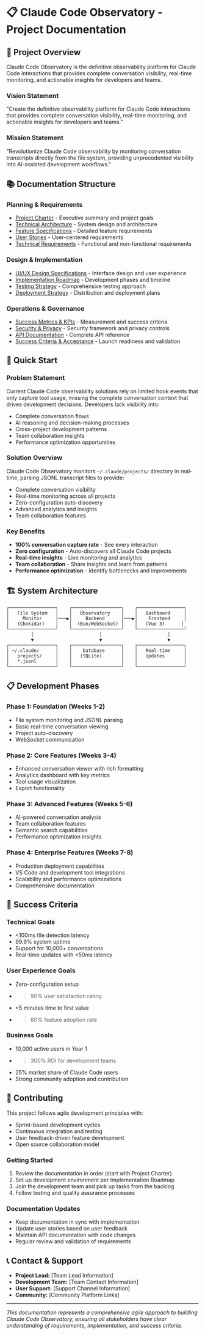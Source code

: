 # 📋 Claude Code Observatory - Project Documentation

## 🎯 **Project Overview**

Claude Code Observatory is the definitive observability platform for Claude Code interactions that provides complete conversation visibility, real-time monitoring, and actionable insights for developers and teams.

### **Vision Statement**
"Create the definitive observability platform for Claude Code interactions that provides complete conversation visibility, real-time monitoring, and actionable insights for developers and teams."

### **Mission Statement**
"Revolutionize Claude Code observability by monitoring conversation transcripts directly from the file system, providing unprecedented visibility into AI-assisted development workflows."

## 📚 **Documentation Structure**

### **Planning & Requirements**
- [Project Charter](./01-project-charter.md) - Executive summary and project goals
- [Technical Architecture](./02-technical-architecture.md) - System design and architecture
- [Feature Specifications](./03-feature-specifications.md) - Detailed feature requirements
- [User Stories](./04-user-stories.md) - User-centered requirements
- [Technical Requirements](./05-technical-requirements.md) - Functional and non-functional requirements

### **Design & Implementation**
- [UI/UX Design Specifications](./06-ui-ux-design.md) - Interface design and user experience
- [Implementation Roadmap](./07-implementation-roadmap.md) - Development phases and timeline
- [Testing Strategy](./08-testing-strategy.md) - Comprehensive testing approach
- [Deployment Strategy](./09-deployment-strategy.md) - Distribution and deployment plans

### **Operations & Governance**
- [Success Metrics & KPIs](./10-success-metrics.md) - Measurement and success criteria
- [Security & Privacy](./11-security-privacy.md) - Security framework and privacy controls
- [API Documentation](./12-api-documentation.md) - Complete API reference
- [Success Criteria & Acceptance](./13-success-criteria.md) - Launch readiness and validation

## 🚀 **Quick Start**

### **Problem Statement**
Current Claude Code observability solutions rely on limited hook events that only capture tool usage, missing the complete conversation context that drives development decisions. Developers lack visibility into:
- Complete conversation flows
- AI reasoning and decision-making processes  
- Cross-project development patterns
- Team collaboration insights
- Performance optimization opportunities

### **Solution Overview**
Claude Code Observatory monitors `~/.claude/projects/` directory in real-time, parsing JSONL transcript files to provide:
- Complete conversation visibility
- Real-time monitoring across all projects
- Zero-configuration auto-discovery
- Advanced analytics and insights
- Team collaboration features

### **Key Benefits**
- **100% conversation capture rate** - See every interaction
- **Zero configuration** - Auto-discovers all Claude Code projects
- **Real-time insights** - Live monitoring and analytics
- **Team collaboration** - Share insights and learn from patterns
- **Performance optimization** - Identify bottlenecks and improvements

## 🏗️ **System Architecture**

```
┌─────────────────┐    ┌──────────────────┐    ┌─────────────────┐
│   File System   │    │   Observatory    │    │   Dashboard     │
│     Monitor     │───▶│     Backend      │───▶│    Frontend     │
│   (Chokidar)    │    │  (Bun/WebSocket) │    │   (Vue 3)      │
└─────────────────┘    └──────────────────┘    └─────────────────┘
         │                        │                        │
         ▼                        ▼                        ▼
┌─────────────────┐    ┌──────────────────┐    ┌─────────────────┐
│ ~/.claude/      │    │    Database      │    │   Real-time     │
│   projects/     │    │   (SQLite)       │    │   Updates       │
│   *.jsonl       │    │                  │    │                 │
└─────────────────┘    └──────────────────┘    └─────────────────┘
```

## 📋 **Development Phases**

### **Phase 1: Foundation (Weeks 1-2)**
- File system monitoring and JSONL parsing
- Basic real-time conversation viewing
- Project auto-discovery
- WebSocket communication

### **Phase 2: Core Features (Weeks 3-4)**
- Enhanced conversation viewer with rich formatting
- Analytics dashboard with key metrics
- Tool usage visualization
- Export functionality

### **Phase 3: Advanced Features (Weeks 5-6)**
- AI-powered conversation analysis
- Team collaboration features
- Semantic search capabilities
- Performance optimization insights

### **Phase 4: Enterprise Features (Weeks 7-8)**
- Production deployment capabilities
- VS Code and development tool integrations
- Scalability and performance optimizations
- Comprehensive documentation

## 🎯 **Success Criteria**

### **Technical Goals**
- <100ms file detection latency
- 99.9% system uptime
- Support for 10,000+ conversations
- Real-time updates with <50ms latency

### **User Experience Goals**
- Zero-configuration setup
- >90% user satisfaction rating
- <5 minutes time to first value
- >80% feature adoption rate

### **Business Goals**
- 10,000 active users in Year 1
- >300% ROI for development teams
- 25% market share of Claude Code users
- Strong community adoption and contribution

## 🤝 **Contributing**

This project follows agile development principles with:
- Sprint-based development cycles
- Continuous integration and testing
- User feedback-driven feature development
- Open source collaboration model

### **Getting Started**
1. Review the documentation in order (start with Project Charter)
2. Set up development environment per Implementation Roadmap
3. Join the development team and pick up tasks from the backlog
4. Follow testing and quality assurance processes

### **Documentation Updates**
- Keep documentation in sync with implementation
- Update user stories based on user feedback
- Maintain API documentation with code changes
- Regular review and validation of requirements

## 📞 **Contact & Support**

- **Project Lead:** [Team Lead Information]
- **Development Team:** [Team Contact Information]
- **User Support:** [Support Channel Information]
- **Community:** [Community Platform Links]

---

*This documentation represents a comprehensive agile approach to building Claude Code Observatory, ensuring all stakeholders have clear understanding of requirements, implementation, and success criteria.*